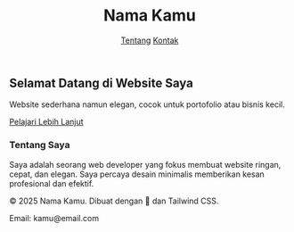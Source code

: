 <!DOCTYPE html>
<html lang="id">
<head>
  <meta charset="UTF-8" />
  <meta name="viewport" content="width=device-width, initial-scale=1.0" />
  <title>Website Elegan</title>
  <script src="https://cdn.tailwindcss.com"></script>
</head>
<body class="bg-white text-gray-800 font-sans">

  <!-- Header -->
  <header class="bg-white shadow-md fixed top-0 w-full z-10">
    <div class="container mx-auto flex justify-between items-center py-4 px-6">
      <h1 class="text-xl font-bold text-gray-900">Nama Kamu</h1>
      <nav class="space-x-4">
        <a href="#about" class="text-gray-600 hover:text-blue-600">Tentang</a>
        <a href="#contact" class="text-gray-600 hover:text-blue-600">Kontak</a>
      </nav>
    </div>
  </header>

  <!-- Hero Section -->
  <section class="min-h-screen flex items-center justify-center bg-gradient-to-r from-blue-500 to-indigo-600 text-white text-center px-6 pt-24">
    <div>
      <h2 class="text-4xl md:text-5xl font-bold mb-4">Selamat Datang di Website Saya</h2>
      <p class="mb-6 text-lg">Website sederhana namun elegan, cocok untuk portofolio atau bisnis kecil.</p>
      <a href="#about" class="bg-white text-blue-600 px-6 py-3 rounded-lg font-semibold shadow hover:bg-gray-100">Pelajari Lebih Lanjut</a>
    </div>
  </section>

  <!-- About Section -->
  <section id="about" class="py-20 px-6 bg-gray-100">
    <div class="container mx-auto text-center">
      <h3 class="text-3xl font-bold mb-4">Tentang Saya</h3>
      <p class="max-w-2xl mx-auto text-gray-700">Saya adalah seorang web developer yang fokus membuat website ringan, cepat, dan elegan. Saya percaya desain minimalis memberikan kesan profesional dan efektif.</p>
    </div>
  </section>

  <!-- Contact/Footer -->
  <footer id="contact" class="bg-gray-800 text-white py-6 text-center">
    <p>&copy; 2025 Nama Kamu. Dibuat dengan 💙 dan Tailwind CSS.</p>
    <p class="mt-2 text-sm">Email: kamu@email.com</p>
  </footer>

</body>
</html>
